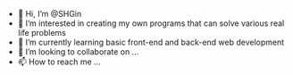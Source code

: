 - 👋 Hi, I’m @SHGin
- 👀 I’m interested in creating my own programs that can solve various real life problems
- 🌱 I’m currently learning basic front-end and back-end web development
- 💞️ I’m looking to collaborate on ...
- 📫 How to reach me ...

<!---
SHGin/SHGin is a ✨ special ✨ repository because its `README.md` (this file) appears on your GitHub profile.
You can click the Preview link to take a look at your changes.
--->
